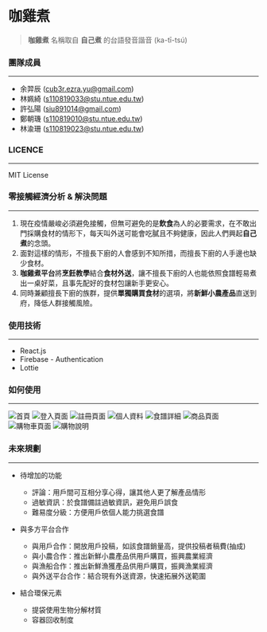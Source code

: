 # 咖雞煮
> **咖雞煮** 名稱取自 **自己煮** 的台語發音諧音 (ka-tī-tsú)

### 團隊成員
---
- 余羿辰 (cub3r.ezra.yu@gmail.com)
- 林姵綺 (s110819033@stu.ntue.edu.tw)
- 許弘陽 (siu891014@gmail.com)
- 鄭朝璣 (s110819010@stu.ntue.edu.tw)
- 林渝珊 (s110819023@stu.ntue.edu.tw)

### LICENCE
---
MIT License

### 零接觸經濟分析 & 解決問題
---
1. 現在疫情嚴峻必須避免接觸，但無可避免的是**飲食**為人的必要需求，在不敢出門採購食材的情形下，每天叫外送可能會吃膩且不夠健康，因此人們興起**自己煮**的念頭。
2. 面對這樣的情形，不擅長下廚的人會感到不知所措，而擅長下廚的人手邊也缺少食材。
3. **咖雞煮平台**將**烹飪教學**結合**食材外送**，讓不擅長下廚的人也能依照食譜輕易煮出一桌好菜，且事先配好的食材包讓新手更安心。
4. 同時兼顧擅長下廚的族群，提供**單獨購買食材**的選項，將**新鮮小農產品**直送到府，降低人群接觸風險。

### 使用技術
---
- React.js
- Firebase - Authentication
- Lottie

### 如何使用
---
![首頁](https://i.ibb.co/pz9mS7x/home-1.png)
![登入頁面](https://i.ibb.co/MgLhMkV/image.png)
![註冊頁面](https://i.ibb.co/mzrQMBP/image.png)
![個人資料](https://i.ibb.co/BTbLBWW/image.png)
![食譜詳細](https://i.ibb.co/tCCf8yR/image.png)
![商品頁面](https://i.ibb.co/BZpk4p7/image.png)
![購物車頁面](https://i.ibb.co/jRBHCdv/image.png)
![購物說明](https://i.ibb.co/7W6nVs4/image.png)

### 未來規劃
---
- 待增加的功能
    - 評論：用戶間可互相分享心得，讓其他人更了解產品情形
    - 過敏資訊：於食譜備註過敏資訊，避免用戶誤食
    - 難易度分級：方便用戶依個人能力挑選食譜

- 與多方平台合作
    - 與用戶合作：開放用戶投稿，如該食譜銷量高，提供投稿者稿費(抽成)
    - 與小農合作：推出新鮮小農產品供用戶購買，振興農業經濟
    - 與漁船合作：推出新鮮漁獲產品供用戶購買，振興漁業經濟
    - 與外送平台合作：結合現有外送資源，快速拓展外送範圍

- 結合環保元素
    - 提袋使用生物分解材質
    - 容器回收制度